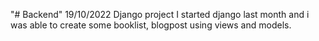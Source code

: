 "# Backend" 
19/10/2022
Django project 
I started django last month and i was able to create some booklist, blogpost using views and models.